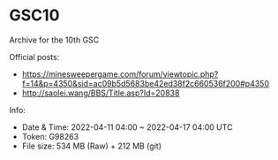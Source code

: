 # GSC10
Archive for the 10th GSC

Official posts:
- https://minesweepergame.com/forum/viewtopic.php?f=14&p=4350&sid=ac09b5d5683be42ed38f2c660536f200#p4350
- http://saolei.wang/BBS/Title.asp?Id=20838

Info:
- Date & Time: 2022-04-11 04:00 ~ 2022-04-17 04:00 UTC
- Token: G98263
- File size: 534 MB (Raw) + 212 MB (git)
